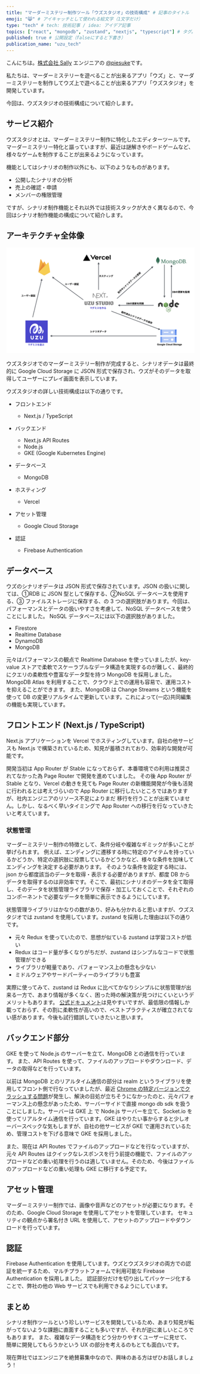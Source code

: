 ```yaml
---
title: "マーダーミステリー制作ツール「ウズスタジオ」の技術構成" # 記事のタイトル
emoji: "😸" # アイキャッチとして使われる絵文字（1文字だけ）
type: "tech" # tech: 技術記事 / idea: アイデア記事
topics: ["react", "mongodb", "zustand", "nextjs", "typescript"] # タグ。["markdown", "rust", "aws"]のように指定する
published: true # 公開設定（falseにすると下書き）
publication_name: "uzu_tech"
---
```


こんにちは。[株式会社 Sally](https://sally-inc.jp/) エンジニアの [@piesuke](https://x.com/piesuke27)です。

私たちは、マーダーミステリーを遊べることが出来るアプリ「ウズ」と、マーダーミステリーを制作してウズ上で遊べることが出来るアプリ「ウズスタジオ」を開発しています。

今回は、ウズスタジオの技術構成について紹介します。

## サービス紹介

ウズスタジオとは、マーダーミステリー制作に特化したエディターツールです。
マーダーミステリー特化と謳っていますが、最近は謎解きやボードゲームなど、様々なゲームを制作することが出来るようになっています。

機能としてはシナリオの制作以外にも、以下のようなものがあります。

- 公開したシナリオの分析
- 売上の確認・申請
- メンバーの権限管理

ですが、シナリオ制作機能とそれ以外では技術スタックが大きく異なるので、今回はシナリオ制作機能の構成について紹介します。

## アーキテクチャ全体像

![](/images/studio-architecture.png)

ウズスタジオでのマーダーミステリー制作が完成すると、シナリオデータは最終的に Google Cloud Storage に JSON 形式で保存され、ウズがそのデータを取得してユーザーにプレイ画面を表示しています。

ウズスタジオの詳しい技術構成は以下の通りです。

- フロントエンド

  - Next.js / TypeScript

- バックエンド

  - Next.js API Routes
  - Node.js
  - GKE (Google Kubernetes Engine)

- データベース

  - MongoDB

- ホスティング

  - Vercel

- アセット管理
  - Google Cloud Storage
- 認証
  - Firebase Authentication

## データベース

ウズのシナリオデータは JSON 形式で保存されています。JSON の扱いに関しては、①RDB に JSON 型として保存する、②NoSQL データベースを使用する、③ ファイルストレージに保存する、の 3 つの選択肢があります。今回は、パフォーマンスとデータの扱いやすさを考慮して、NoSQL データベースを使うことにしました。
NoSQL データベースには以下の選択肢がありました。

- Firestore
- Realtime Database
- DynamoDB
- MongoDB

元々はパフォーマンスの観点で Realtime Database を使っていましたが、key-value ストアで柔軟でスケーラブルなデータ構造を実現するのが難しく、最終的にクエリの柔軟性や豊富なデータ型を持つ MongoDB を採用しました。MongoDB Atlas を利用することで、クラウド上での運用も容易で、運用コストを抑えることができます。
また、MongoDB は Change Streams という機能を使って DB の変更リアルタイムで更新しています。これによって(一応)共同編集の機能も実現しています。

## フロントエンド (Next.js / TypeScript)

Next.js アプリケーションを Vercel でホスティングしています。自社の他サービスも Next.js で構築されているため、知見が蓄積されており、効率的な開発が可能です。

開発当初は App Router が Stable になっておらず、本番環境での利用は推奨されてなかった為 Page Router で開発を進めていました。
その後 App Router が Stable となり、Vercel の動きを見ても Page Router の新機能開発が今後も活発に行われるとは考えづらいので App Router に移行したいところではありますが、社内エンジニアのリソース不足によりまだ 移行を行うことが出来ていません。しかし、なるべく早いタイミングで App Router への移行を行なっていきたいと考えています。

### 状態管理

マーダーミステリー制作の特徴として、条件分岐や複雑なギミックが多いことが挙げられます。
例えば、エンディングに遷移する時に特定のアイテムを持っているかどうか、特定の選択肢に投票しているかどうかなど、様々な条件を加味してエンディングを決定する必要があります。
そのような条件を設定する時には、json から都度該当のデータを取得・表示する必要がありますが、都度 DB からデータを取得するのは非効率です。そこで、最初にシナリオのデータを全て取得し、そのデータを状態管理ライブラリで保存・加工しておくことで、それぞれのコンポーネントで必要なデータを簡単に表示できるようにしています。

状態管理ライブラリはかなりの数があり、好みも分かれると思いますが、ウズスタジオでは zustand を使用しています。zustand を採用した理由は以下の通りです。

- 元々 Redux を使っていたので、思想が似ている zustand は学習コストが低い
- Redux はコード量が多くなりがちだが、zustand はシンプルなコードで状態管理ができる
- ライブラリが軽量であり、パフォーマンス上の懸念も少ない
- ミドルウェアやサードパーティーのライブラリも豊富

実際に使ってみて、zustand は Redux に比べてかなりシンプルに状態管理が出来る一方で、あまり情報が多くなく、困った時の解決策が見つけにくいというデメリットもあります。
[公式ドキュメント](https://docs.pmnd.rs/zustand/getting-started/introduction)は見やすいですが、最低限の情報しか載っておらず、その割に柔軟性が高いので、ベストプラクティスが確立されてない感があります。今後も試行錯誤していきたいと思います。

## バックエンド部分

GKE を使って Node.js のサーバーを立て、MongoDB との通信を行っています。
また、API Routes を使って、ファイルのアップロードやダウンロード、データの取得などを行っています。

以前は MongoDB とのリアルタイム通信の部分は realm というライブラリを使用してフロント側で行なっていましたが、最近 [Chrome の特定バージョンでクラッシュする問題](https://github.com/realm/realm-js/issues/6634)が発生し、解決の目処が立ちそうになかったのと、元々パフォーマンス上の懸念があったため、サーバーサイドで直接 mongo db sdk を扱うことにしました。サーバーは GKE 上 で Node.js サーバーを立て、Socket.io を使ってリアルタイム通信を行っています。GKE はやりたい事からすると少しオーバースペックな気もしますが、自社の他サービスが GKE で運用されているため、管理コストを下げる意味で GKE を採用しました。

また、現在は API Routes でファイルのアップロードなどを行なっていますが、元々 API Routes はクイックなレスポンスを行う前提の機能で、ファイルのアップロードなどの重い処理を行うのは適していません。そのため、今後はファイルのアップロードなどの重い処理も GKE に移行する予定です。

## アセット管理

マーダーミステリー制作では、画像や音声などのアセットが必要になります。そのため、Google Cloud Storage を使用してアセットを管理しています。
セキュリティの観点から署名付き URL を使用して、アセットのアップロードやダウンロードを行っています。

## 認証

Firebase Authentication を使用しています。ウズとウズスタジオの両方での認証を統一するため、マルチプラットフォームで利用可能な Firebase Authentication を採用しました。
認証部分だけを切り出してパッケージ化することで、弊社の他の Web サービスでも利用できるようにしています。

## まとめ

シナリオ制作ツールという珍しいサービスを開発しているため、あまり知見が転がってないような課題に直面することも多いですが、それが逆に楽しいところでもあります。
また、複雑なデータ構造をどう分かりやすくユーザーに見せて、簡単に開発してもらうかという UX の部分を考えるのもとても面白いです。

現在弊社ではエンジニアを絶賛募集中なので、興味のある方はぜひお話しましょう！
